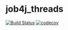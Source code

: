 # job4j_threads
[![Build Status](https://app.travis-ci.com/EvgenyShestakov/job4j_threads.svg?branch=master)](https://app.travis-ci.com/EvgenyShestakov/job4j_threads)
[![codecov](https://codecov.io/gh/EvgenyShestakov/job4j_threads/branch/master/graph/badge.svg?token=04KGJBS69K)](https://codecov.io/gh/EvgenyShestakov/job4j_threads)